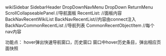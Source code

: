 wikiSidebar
    SidebarHeader
        DropDownNavMenu
            DropDown
                ReturnMenu
                    ScrollCollapseablePanel //导航面板
                        RecentList:     //面板内容 BackNavRecentWikiList BackNavRecentList//内容由connect注入
                            BackNavCommonRecentList //导航列表
                                CommonRecentObjectItem  //每个nav内容


功能点：
hover弹出快速导航窗口，历史窗口
窗口中hover历史条目，弹出相应页面快照





